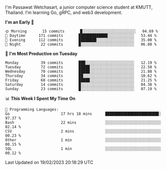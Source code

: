 
I'm Passawat Wetchasart, a junior computer science student at KMUTT, Thailand. I'm learning Go, gRPC, and web3 development.



<!--START_SECTION:waka-->
**I'm an Early 🐤** 

```text
🌞 Morning       15 commits       █░░░░░░░░░░░░░░░░░░░░░░░░   04.69 % 
🌆 Daytime      171 commits       █████████████░░░░░░░░░░░░   53.44 % 
🌃 Evening      112 commits       ████████░░░░░░░░░░░░░░░░░   35.00 % 
🌙 Night         22 commits       █░░░░░░░░░░░░░░░░░░░░░░░░   06.88 % 

```
📅 **I'm Most Productive on Tuesday** 

```text
Monday          39 commits       ███░░░░░░░░░░░░░░░░░░░░░░   12.19 % 
Tuesday         72 commits       █████░░░░░░░░░░░░░░░░░░░░   22.50 % 
Wednesday       70 commits       █████░░░░░░░░░░░░░░░░░░░░   21.88 % 
Thursday        34 commits       ██░░░░░░░░░░░░░░░░░░░░░░░   10.62 % 
Friday          68 commits       █████░░░░░░░░░░░░░░░░░░░░   21.25 % 
Saturday        14 commits       █░░░░░░░░░░░░░░░░░░░░░░░░   04.38 % 
Sunday          23 commits       █░░░░░░░░░░░░░░░░░░░░░░░░   07.19 % 

```


📊 **This Week I Spent My Time On** 

```text
💬 Programming Languages: 
Go                       17 hrs 18 mins      ████████████████████████░   97.37 % 
Bash                     22 mins             ░░░░░░░░░░░░░░░░░░░░░░░░░   02.14 % 
CSV                      2 mins              ░░░░░░░░░░░░░░░░░░░░░░░░░   00.23 % 
Other                    1 min               ░░░░░░░░░░░░░░░░░░░░░░░░░   00.15 % 
SQL                      1 min               ░░░░░░░░░░░░░░░░░░░░░░░░░   00.12 % 

```


 Last Updated on 19/02/2023 20:18:29 UTC
<!--END_SECTION:waka-->

<!--
**markpassawat/markpassawat** is a ✨ _special_ ✨ repository because its `README.md` (this file) appears on your GitHub profile.

Here are some ideas to get you started:

- 🔭 I’m currently working on ...
- 🌱 I’m currently learning ...
- 👯 I’m looking to collaborate on ...
- 🤔 I’m looking for help with ...
- 💬 Ask me about ...
- 📫 How to reach me: ...
- 😄 Pronouns: He/Him
- ⚡ Fun fact: ...
-->
